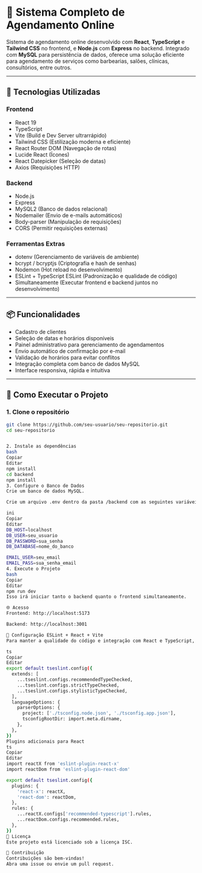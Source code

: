# 📅 Sistema Completo de Agendamento Online

Sistema de agendamento online desenvolvido com **React**, **TypeScript** e **Tailwind CSS** no frontend, e **Node.js** com **Express** no backend. Integrado com **MySQL** para persistência de dados, oferece uma solução eficiente para agendamento de serviços como barbearias, salões, clínicas, consultórios, entre outros.

---

## 🚀 Tecnologias Utilizadas

### Frontend
- React 19
- TypeScript
- Vite (Build e Dev Server ultrarrápido)
- Tailwind CSS (Estilização moderna e eficiente)
- React Router DOM (Navegação de rotas)
- Lucide React (Ícones)
- React Datepicker (Seleção de datas)
- Axios (Requisições HTTP)

### Backend
- Node.js
- Express
- MySQL2 (Banco de dados relacional)
- Nodemailer (Envio de e-mails automáticos)
- Body-parser (Manipulação de requisições)
- CORS (Permitir requisições externas)

### Ferramentas Extras
- dotenv (Gerenciamento de variáveis de ambiente)
- bcrypt / bcryptjs (Criptografia e hash de senhas)
- Nodemon (Hot reload no desenvolvimento)
- ESLint + TypeScript ESLint (Padronização e qualidade de código)
- Simultaneamente (Executar frontend e backend juntos no desenvolvimento)

---

## 📦 Funcionalidades

- Cadastro de clientes
- Seleção de datas e horários disponíveis
- Painel administrativo para gerenciamento de agendamentos
- Envio automático de confirmação por e-mail
- Validação de horários para evitar conflitos
- Integração completa com banco de dados MySQL
- Interface responsiva, rápida e intuitiva

---

## 🔧 Como Executar o Projeto

### 1. Clone o repositório

```bash
git clone https://github.com/seu-usuario/seu-repositorio.git
cd seu-repositorio


2. Instale as dependências
bash
Copiar
Editar
npm install
cd backend
npm install
3. Configure o Banco de Dados
Crie um banco de dados MySQL.

Crie um arquivo .env dentro da pasta /backend com as seguintes variáveis:

ini
Copiar
Editar
DB_HOST=localhost
DB_USER=seu_usuario
DB_PASSWORD=sua_senha
DB_DATABASE=nome_do_banco

EMAIL_USER=seu_email
EMAIL_PASS=sua_senha_email
4. Execute o Projeto
bash
Copiar
Editar
npm run dev
Isso irá iniciar tanto o backend quanto o frontend simultaneamente.

🌐 Acesso
Frontend: http://localhost:5173

Backend: http://localhost:3001

🧹 Configuração ESLint + React + Vite
Para manter a qualidade do código e integração com React e TypeScript, utilize a configuração:

ts
Copiar
Editar
export default tseslint.config({
  extends: [
    ...tseslint.configs.recommendedTypeChecked,
    ...tseslint.configs.strictTypeChecked,
    ...tseslint.configs.stylisticTypeChecked,
  ],
  languageOptions: {
    parserOptions: {
      project: ['./tsconfig.node.json', './tsconfig.app.json'],
      tsconfigRootDir: import.meta.dirname,
    },
  },
})
Plugins adicionais para React
ts
Copiar
Editar
import reactX from 'eslint-plugin-react-x'
import reactDom from 'eslint-plugin-react-dom'

export default tseslint.config({
  plugins: {
    'react-x': reactX,
    'react-dom': reactDom,
  },
  rules: {
    ...reactX.configs['recommended-typescript'].rules,
    ...reactDom.configs.recommended.rules,
  },
})
📜 Licença
Este projeto está licenciado sob a licença ISC.

🤝 Contribuição
Contribuições são bem-vindas!
Abra uma issue ou envie um pull request.

